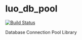 # luo_db_pool
[![Build Status](https://travis-ci.org/wuleying/luo_db_pool.svg?branch=master)](https://travis-ci.org/wuleying/luo_db_pool)

Database Connection Pool Library
